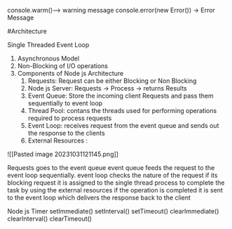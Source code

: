 

console.warm()--> warning message 
console.error(new Error()) -> Error Message 

#Architecture 

Single Threaded Event Loop

1. Asynchronous Model 
2. Non-Blocking of I/O operations 
3. Components of Node js Architecture 
	1. Requests: Request can be either Blocking or Non Blocking
	2. Node js Server: Requests -> Process -> returns Results 
	3. Event Queue: Store the incoming client Requests and pass them sequentially to event loop
	4. Thread Pool: contans the threads used for performing operations required to process requests 
	6. Event Loop: receives request from the event queue and sends out the response to the clients 
	7. External Resources : 




![[Pasted image 20231031121145.png]]

Requests goes to the event queue 
event queue feeds the request to the event loop sequentially. event loop checks the nature of the request 
if its blocking request it is assigned to the single thread process to complete the task by using the external resources 
if the operation is completed it is sent to the event loop which delivers the response back to the client


Node js Timer 
	 setImmediate()
	 setInterval()
	 setTimeout()
	clearImmediate()
	clearInterval()
	clearTimeout()
	 
	
